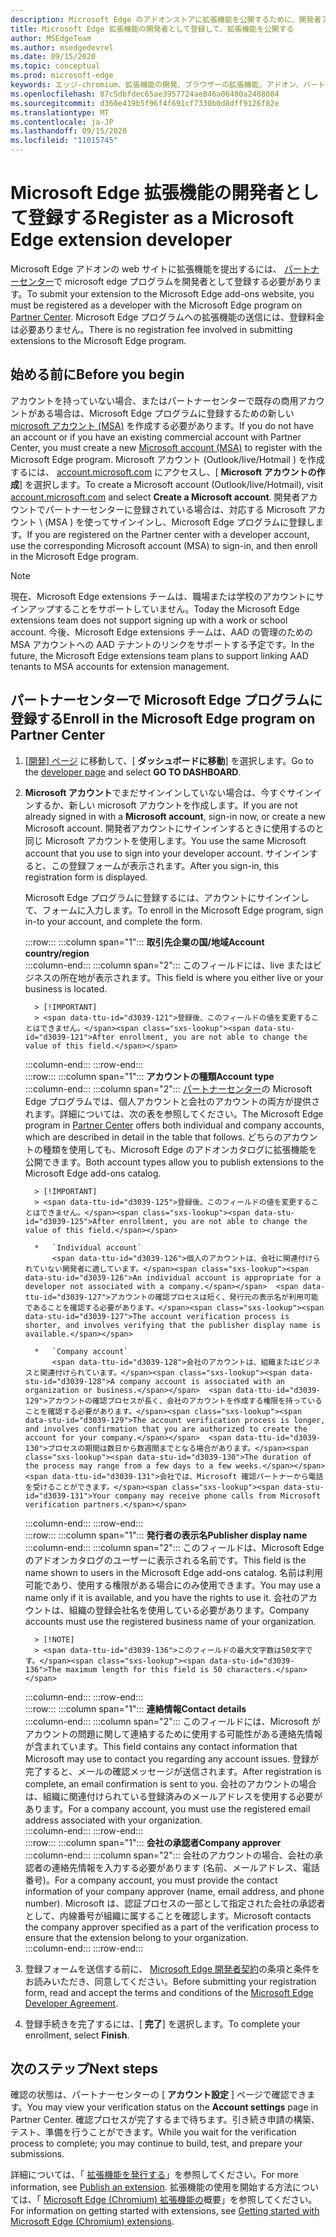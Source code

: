 ```yaml
---
description: Microsoft Edge のアドオンストアに拡張機能を公開するために、開発者アカウントに登録する方法について説明します。
title: Microsoft Edge 拡張機能の開発者として登録して、拡張機能を公開する
author: MSEdgeTeam
ms.author: msedgedevrel
ms.date: 09/15/2020
ms.topic: conceptual
ms.prod: microsoft-edge
keywords: エッジ-chromium、拡張機能の開発、ブラウザーの拡張機能、アドオン、パートナーセンター、開発者
ms.openlocfilehash: 87c5dbfdec65ae3957724ae846a06480a2488084
ms.sourcegitcommit: d360e419b5f96f4f691cf7330b0d8dff9126f82e
ms.translationtype: MT
ms.contentlocale: ja-JP
ms.lasthandoff: 09/15/2020
ms.locfileid: "11015745"
---
```

# <span data-ttu-id="d3039-104">Microsoft Edge 拡張機能の開発者として登録する</span><span class="sxs-lookup"><span data-stu-id="d3039-104">Register as a Microsoft Edge extension developer</span></span>  

<span data-ttu-id="d3039-105">Microsoft Edge アドオンの web サイトに拡張機能を提出するには、 [パートナーセンター][MicrosoftPartnerCenter]で microsoft edge プログラムを開発者として登録する必要があります。</span><span class="sxs-lookup"><span data-stu-id="d3039-105">To submit your extension to the Microsoft Edge add-ons website, you must be registered as a developer with the Microsoft Edge program on [Partner Center][MicrosoftPartnerCenter].</span></span>  <span data-ttu-id="d3039-106">Microsoft Edge プログラムへの拡張機能の送信には、登録料金は必要ありません。</span><span class="sxs-lookup"><span data-stu-id="d3039-106">There is no registration fee involved in submitting extensions to the Microsoft Edge program.</span></span>  

## <span data-ttu-id="d3039-107">始める前に</span><span class="sxs-lookup"><span data-stu-id="d3039-107">Before you begin</span></span>  

<span data-ttu-id="d3039-108">アカウントを持っていない場合、またはパートナーセンターで既存の商用アカウントがある場合は、Microsoft Edge プログラムに登録するための新しい [microsoft アカウント (MSA)][WindowsCommunityEverythingAboutMicrosoftAccounts] を作成する必要があります。</span><span class="sxs-lookup"><span data-stu-id="d3039-108">If you do not have an account or if you have an existing commercial account with Partner Center, you must create a new [Microsoft account (MSA)][WindowsCommunityEverythingAboutMicrosoftAccounts] to register with the Microsoft Edge program.</span></span>  <span data-ttu-id="d3039-109">Microsoft アカウント (Outlook/live/Hotmail \) を作成するには、 [account.microsoft.com][MicrosoftAccount] にアクセスし、[ **Microsoft アカウントの作成**] を選択します。</span><span class="sxs-lookup"><span data-stu-id="d3039-109">To create a Microsoft account \(Outlook/live/Hotmail\), visit [account.microsoft.com][MicrosoftAccount] and select **Create a Microsoft account**.</span></span>  <span data-ttu-id="d3039-110">開発者アカウントでパートナーセンターに登録されている場合は、対応する Microsoft アカウント \ (MSA \) を使ってサインインし、Microsoft Edge プログラムに登録します。</span><span class="sxs-lookup"><span data-stu-id="d3039-110">If you are registered on the Partner center with a developer account, use the corresponding Microsoft account \(MSA\) to sign-in, and then enroll in the Microsoft Edge program.</span></span>  

> [!NOTE]
> <span data-ttu-id="d3039-111">現在、Microsoft Edge extensions チームは、職場または学校のアカウントにサインアップすることをサポートしていません。</span><span class="sxs-lookup"><span data-stu-id="d3039-111">Today the Microsoft Edge extensions team does not support signing up with a work or school account.</span></span>  <span data-ttu-id="d3039-112">今後、Microsoft Edge extensions チームは、AAD の管理のための MSA アカウントへの AAD テナントのリンクをサポートする予定です。</span><span class="sxs-lookup"><span data-stu-id="d3039-112">In the future, the Microsoft Edge extensions team plans to support linking AAD tenants to MSA accounts for extension management.</span></span>  

## <span data-ttu-id="d3039-113">パートナーセンターで Microsoft Edge プログラムに登録する</span><span class="sxs-lookup"><span data-stu-id="d3039-113">Enroll in the Microsoft Edge program on Partner Center</span></span>  

1.  <span data-ttu-id="d3039-114">[ [開発] ページ][MicrosoftPartnerCenter] に移動して、[ **ダッシュボードに移動**] を選択します。</span><span class="sxs-lookup"><span data-stu-id="d3039-114">Go to the [developer page][MicrosoftPartnerCenter] and select **GO TO DASHBOARD**.</span></span>  
1.  <span data-ttu-id="d3039-115">**Microsoft アカウント**でまだサインインしていない場合は、今すぐサインインするか、新しい microsoft アカウントを作成します。</span><span class="sxs-lookup"><span data-stu-id="d3039-115">If you are not already signed in with a **Microsoft account**, sign-in now, or create a new Microsoft account.</span></span>  <span data-ttu-id="d3039-116">開発者アカウントにサインインするときに使用するのと同じ Microsoft アカウントを使用します。</span><span class="sxs-lookup"><span data-stu-id="d3039-116">You use the same Microsoft account that you use to sign into your developer account.</span></span>  <span data-ttu-id="d3039-117">サインインすると、この登録フォームが表示されます。</span><span class="sxs-lookup"><span data-stu-id="d3039-117">After you sign-in, this registration form is displayed.</span></span>  
    
    <span data-ttu-id="d3039-118">Microsoft Edge プログラムに登録するには、アカウントにサインインして、フォームに入力します。</span><span class="sxs-lookup"><span data-stu-id="d3039-118">To enroll in the Microsoft Edge program, sign in-to your account, and complete the form.</span></span>  
    <!-- -->
    :::row:::
       :::column span="1":::
          **<span data-ttu-id="d3039-119">取引先企業の国/地域</span><span class="sxs-lookup"><span data-stu-id="d3039-119">Account country/region</span></span>**  
       :::column-end:::
       :::column span="2":::
          <span data-ttu-id="d3039-120">このフィールドには、live またはビジネスの所在地が表示されます。</span><span class="sxs-lookup"><span data-stu-id="d3039-120">This field is where you either live or your business is located.</span></span>  
          
          > [!IMPORTANT]
          > <span data-ttu-id="d3039-121">登録後、このフィールドの値を変更することはできません。</span><span class="sxs-lookup"><span data-stu-id="d3039-121">After enrollment, you are not able to change the value of this field.</span></span>  
       :::column-end:::
    :::row-end:::  
    :::row:::
       :::column span="1":::
          **<span data-ttu-id="d3039-122">アカウントの種類</span><span class="sxs-lookup"><span data-stu-id="d3039-122">Account type</span></span>**  
       :::column-end:::
       :::column span="2":::
          <span data-ttu-id="d3039-123">[パートナーセンター][MicrosoftPartnerCenter]の Microsoft Edge プログラムでは、個人アカウントと会社のアカウントの両方が提供されます。詳細については、次の表を参照してください。</span><span class="sxs-lookup"><span data-stu-id="d3039-123">The Microsoft Edge program in [Partner Center][MicrosoftPartnerCenter] offers both individual and company accounts, which are described in detail in the table that follows.</span></span>  <span data-ttu-id="d3039-124">どちらのアカウントの種類を使用しても、Microsoft Edge のアドオンカタログに拡張機能を公開できます。</span><span class="sxs-lookup"><span data-stu-id="d3039-124">Both account types allow you to publish extensions to the Microsoft Edge add-ons catalog.</span></span>  
          
          > [!IMPORTANT]
          > <span data-ttu-id="d3039-125">登録後、このフィールドの値を変更することはできません。</span><span class="sxs-lookup"><span data-stu-id="d3039-125">After enrollment, you are not able to change the value of this field.</span></span>  
          
          *   `Individual account`  
              <span data-ttu-id="d3039-126">個人のアカウントは、会社に関連付けられていない開発者に適しています。</span><span class="sxs-lookup"><span data-stu-id="d3039-126">An individual account is appropriate for a developer not associated with a company.</span></span>  <span data-ttu-id="d3039-127">アカウントの確認プロセスは短く、発行元の表示名が利用可能であることを確認する必要があります。</span><span class="sxs-lookup"><span data-stu-id="d3039-127">The account verification process is shorter, and involves verifying that the publisher display name is available.</span></span>  

          *   `Company account`  
              <span data-ttu-id="d3039-128">会社のアカウントは、組織またはビジネスと関連付けられています。</span><span class="sxs-lookup"><span data-stu-id="d3039-128">A company account is associated with an organization or business.</span></span>  <span data-ttu-id="d3039-129">アカウントの確認プロセスが長く、会社のアカウントを作成する権限を持っていることを確認する必要があります。</span><span class="sxs-lookup"><span data-stu-id="d3039-129">The account verification process is longer, and involves confirmation that you are authorized to create the account for your company.</span></span>  <span data-ttu-id="d3039-130">プロセスの期間は数日から数週間までとなる場合があります。</span><span class="sxs-lookup"><span data-stu-id="d3039-130">The duration of the process may range from a few days to a few weeks.</span></span>  <span data-ttu-id="d3039-131">会社では、Microsoft 確認パートナーから電話を受けることができます。</span><span class="sxs-lookup"><span data-stu-id="d3039-131">Your company may receive phone calls from Microsoft verification partners.</span></span>  
       :::column-end:::
    :::row-end:::  
    :::row:::
       :::column span="1":::
          **<span data-ttu-id="d3039-132">発行者の表示名</span><span class="sxs-lookup"><span data-stu-id="d3039-132">Publisher display name</span></span>**  
       :::column-end:::
       :::column span="2":::
          <span data-ttu-id="d3039-133">このフィールドは、Microsoft Edge のアドオンカタログのユーザーに表示される名前です。</span><span class="sxs-lookup"><span data-stu-id="d3039-133">This field is the name shown to users in the Microsoft Edge add-ons catalog.</span></span>  <span data-ttu-id="d3039-134">名前は利用可能であり、使用する権限がある場合にのみ使用できます。</span><span class="sxs-lookup"><span data-stu-id="d3039-134">You may use a name only if it is available, and you have the rights to use it.</span></span>  <span data-ttu-id="d3039-135">会社のアカウントは、組織の登録会社名を使用している必要があります。</span><span class="sxs-lookup"><span data-stu-id="d3039-135">Company accounts must use the registered business name of your organization.</span></span>  
          
          > [!NOTE]
          > <span data-ttu-id="d3039-136">このフィールドの最大文字数は50文字です。</span><span class="sxs-lookup"><span data-stu-id="d3039-136">The maximum length for this field is 50 characters.</span></span>  
       :::column-end:::
    :::row-end:::  
    :::row:::
       :::column span="1":::
          **<span data-ttu-id="d3039-137">連絡情報</span><span class="sxs-lookup"><span data-stu-id="d3039-137">Contact details</span></span>**  
       :::column-end:::
       :::column span="2":::
          <span data-ttu-id="d3039-138">このフィールドには、Microsoft がアカウントの問題に関して連絡するために使用する可能性がある連絡先情報が含まれています。</span><span class="sxs-lookup"><span data-stu-id="d3039-138">This field contains any contact information that Microsoft may use to contact you regarding any account issues.</span></span>  <span data-ttu-id="d3039-139">登録が完了すると、メールの確認メッセージが送信されます。</span><span class="sxs-lookup"><span data-stu-id="d3039-139">After registration is complete, an email confirmation is sent to you.</span></span>  <span data-ttu-id="d3039-140">会社のアカウントの場合は、組織に関連付けられている登録済みのメールアドレスを使用する必要があります。</span><span class="sxs-lookup"><span data-stu-id="d3039-140">For a company account, you must use the registered email address associated with your organization.</span></span>  
       :::column-end:::
    :::row-end:::  
    :::row:::
       :::column span="1":::
          **<span data-ttu-id="d3039-141">会社の承認者</span><span class="sxs-lookup"><span data-stu-id="d3039-141">Company approver</span></span>**  
       :::column-end:::
       :::column span="2":::
          <span data-ttu-id="d3039-142">会社のアカウントの場合、会社の承認者の連絡先情報を入力する必要があります (名前、メールアドレス、電話番号)。</span><span class="sxs-lookup"><span data-stu-id="d3039-142">For a company account, you must provide the contact information of your company approver \(name, email address, and phone number\).</span></span>  <span data-ttu-id="d3039-143">Microsoft は、認証プロセスの一部として指定された会社の承認者として、内線番号が組織に属することを確認します。</span><span class="sxs-lookup"><span data-stu-id="d3039-143">Microsoft contacts the company approver specified as a part of the verification process to ensure that the extension belong to your organization.</span></span>  
       :::column-end:::
    :::row-end:::  
    <!-- -->
    <!--
    1.  The **Account country/region** field  
        
        This field is where you either live or your business is located.  
        
        > [!IMPORTANT]
        > After enrollment, you are not able to change the value of this field.  
        
    1.  The **Account type** field  
        
        The Microsoft Edge program in [Partner Center][MicrosoftPartnerCenter] offers both individual and company accounts, which are described in detail in the table that follows.  Both account types allow you to publish extensions to the Microsoft Edge add-ons catalog.  
        
        > [!IMPORTANT]
        > After enrollment, you are not able to change the value of this field.  
        
        | Individual account | Company account |  
        |:--- |:--- |  
        | Individual accounts are appropriate for developers not associated with a company.  | Company accounts are associated with organizations and businesses.  |  
        | The account verification process is shorter, and involves verifying that the publisher display name is available.  | The account verification process is longer, and involves confirmation that you are authorized to create the account for your company.  The duration of the process may range from a few days to a few weeks.  Your company may receive phone calls from Microsoft verification partners.  |  
        
    1.  The **Publisher display name** field  
        
        This field is the name shown to users in the Microsoft Edge add-ons catalog.  You may use a name only if it is available, and you have the rights to use it.  Company accounts must use the registered business name of your organization.  
        
        > [!NOTE]
        > The maximum length for this field is 50 characters.  
        
    1.  The **Contact details** field  
        
        Any contact information that Microsoft may use to contact you regarding any account issues.  After registration is complete, an email confirmation is sent to you.  Company accounts must use the registered email address associated with your organization.  
        
    1.  The **Company approver** field  
        
        For company accounts, provide the contact information \(name, email address, and phone number\) of your company approver.  Microsoft contacts the company approver specified as a part of the verification process to ensure that the extensions belong to your organization.  
        -->
1. <span data-ttu-id="d3039-144">登録フォームを送信する前に、 [Microsoft Edge 開発者契約][MicrosoftAppDeveloperAgreement]の条項と条件をお読みいただき、同意してください。</span><span class="sxs-lookup"><span data-stu-id="d3039-144">Before submitting your registration form, read and accept the terms and conditions of the [Microsoft Edge Developer Agreement][MicrosoftAppDeveloperAgreement].</span></span>  
1. <span data-ttu-id="d3039-145">登録手続きを完了するには、[ **完了**] を選択します。</span><span class="sxs-lookup"><span data-stu-id="d3039-145">To complete your enrollment, select **Finish**.</span></span>  

## <span data-ttu-id="d3039-146">次のステップ</span><span class="sxs-lookup"><span data-stu-id="d3039-146">Next steps</span></span>  

<span data-ttu-id="d3039-147">確認の状態は、パートナーセンターの [ **アカウント設定** ] ページで確認できます。</span><span class="sxs-lookup"><span data-stu-id="d3039-147">You may view your verification status on the **Account settings** page in Partner Center.</span></span>  <span data-ttu-id="d3039-148">確認プロセスが完了するまで待ちます。引き続き申請の構築、テスト、準備を行うことができます。</span><span class="sxs-lookup"><span data-stu-id="d3039-148">While you wait for the verification process to complete; you may continue to build, test, and prepare your submissions.</span></span>  

<span data-ttu-id="d3039-149">詳細については、「 [拡張機能を発行する][ExtensionsChromiumPublishExtension]」を参照してください。</span><span class="sxs-lookup"><span data-stu-id="d3039-149">For more information, see [Publish an extension][ExtensionsChromiumPublishExtension].</span></span>  <span data-ttu-id="d3039-150">拡張機能の使用を開始する方法については、「 [Microsoft Edge (Chromium) 拡張機能の][ExtensionsChromiumGettingStartedIndex]概要」を参照してください。</span><span class="sxs-lookup"><span data-stu-id="d3039-150">For information on getting started with extensions, see [Getting started with Microsoft Edge (Chromium) extensions][ExtensionsChromiumGettingStartedIndex].</span></span>  

<!-- links -->  

[ExtensionsChromiumGettingStartedIndex]: ../getting-started/index.md "Microsoft Edge (Chromium) extensions の概要 |Microsoft ドキュメント"  
[ExtensionsChromiumPublishExtension]:  ./publish-extension.md "拡張子を公開する |Microsoft ドキュメント"  

[MicrosoftAppDeveloperAgreement]:  /legal/windows/agreements/app-developer-agreement "アプリ開発者契約 |Microsoft ドキュメント"  

[MicrosoftAccount]:  https://account.microsoft.com/account "Microsoft アカウント"  

[MicrosoftPartnerCenter]:  https://partner.microsoft.com/dashboard/microsoftedge/public/login?ref=dd "パートナーセンター"  

[WindowsCommunityEverythingAboutMicrosoftAccounts]:  https://community.windows.com/stories/everything-you-need-to-know-about-microsoft-accounts "Microsoft (または MSA)"  